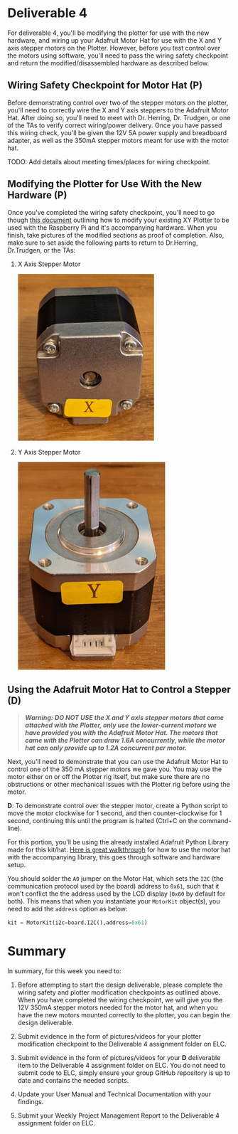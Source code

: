 # Deliverable 4

For deliverable 4, you'll be modifying the plotter for use with the new hardware, and wiring up your Adafruit Motor Hat for use with the X and Y axis stepper motors on the Plotter. However, before you test control over the motors using software, you'll need to pass the wiring safety checkpoint and return the modified/disassembled hardware as described below.

## Wiring Safety Checkpoint for Motor Hat (P)

Before demonstrating control over two of the stepper motors on the plotter, you'll need to correctly wire the X and Y axis steppers to the Adafruit Motor Hat. After doing so, you'll need to meet with Dr. Herring, Dr. Trudgen, or one of the TAs to verify correct wiring/power delivery. Once you have passed this wiring check, you'll be given the 12V 5A power supply and breadboard adapter, as well as the 350mA stepper motors meant for use with the motor hat.

TODO: Add details about meeting times/places for wiring checkpoint.

## Modifying the Plotter for Use With the New Hardware (P)

Once you've completed the wiring safety checkpoint, you'll need to go though [this document](setup/plotter_modification.md) outlining how to modify your existing XY Plotter to be used with the Raspberry Pi and it's accompanying hardware. When you finish, take pictures of the modified sections as proof of completion. Also, make sure to set aside the following parts to return to Dr.Herring, Dr.Trudgen, or the TAs:

1. X Axis Stepper Motor

    ![X Axis Stepper](resources/xaxisstepper.jpg)

2. Y Axis Stepper Motor

    ![Y Axis Stepper](resources/yaxisstepper.jpg)

## Using the Adafruit Motor Hat to Control a Stepper (D)

>***Warning: DO NOT USE the X and Y axis stepper motors that came attached with the Plotter, only use the lower-current motors we have provided you with the Adafruit Motor Hat. The motors that came with the Plotter can draw 1.6A concurrently, while the motor hat can only provide up to 1.2A concurrent per motor.***

Next, you'll need to demonstrate that you can use the Adafruit Motor Hat to control one of the 350 mA stepper motors we gave you. You may use the motor either on or off the Plotter rig itself, but make sure there are no obstructions or other mechanical issues with the Plotter rig before using the motor.

**D**: To demonstrate control over the stepper motor, create a Python script to move the motor clockwise for 1 second, and then counter-clockwise for 1 second, continuing this until the program is halted (Ctrl+C on the command-line).

For this portion, you'll be using the already installed Adafruit Python Library made for this kit/hat. [Here is great walkthrough](https://learn.adafruit.com/adafruit-dc-and-stepper-motor-hat-for-raspberry-pi/using-stepper-motors) for how to use the motor hat with the accompanying library, this goes through software and hardware setup. 

You should solder the `A0` jumper on the Motor Hat, which sets the `I2C` (the communication protocol used by the board) address to `0x61`, such that it won't conflict the the address used by the LCD display (`0x60` by default for both). This means that when you instantiate your `MotorKit` object(s), you need to add the `address` option as below:

```python
kit = MotorKit(i2c=board.I2C(),address=0x61)
```

# Summary

In summary, for this week you need to:

1. Before attempting to start the design deliverable, please complete the wiring safety and plotter modification checkpoints as outlined above. When you have completed the wiring checkpoint, we will give you the 12V 350mA stepper motors needed for the motor hat, and when you have the new motors mounted correctly to the plotter, you can begin the design deliverable.

2. Submit evidence in the form of pictures/videos for your plotter modification checkpoint to the Deliverable 4 assignment folder on ELC.

3. Submit evidence in the form of pictures/videos for your **D** deliverable item to the Deliverable 4 assignment folder on ELC. You do not need to submit code to ELC, simply ensure your group GitHub repository is up to date and contains the needed scripts.

4. Update your User Manual and Technical Documentation with your findings.

5. Submit your Weekly Project Management Report to the Deliverable 4 assignment folder on ELC.